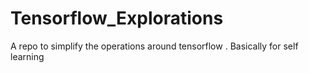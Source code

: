 # Tensorflow_Explorations
A repo to simplify the operations around tensorflow . Basically for self learning
